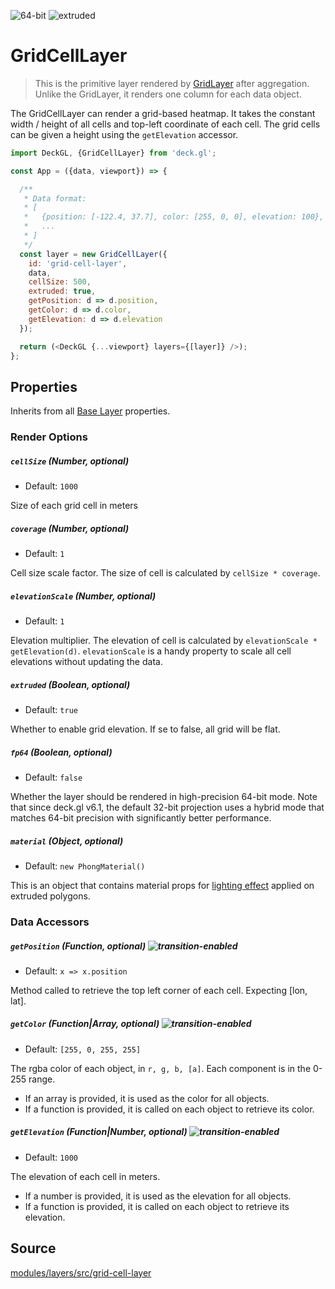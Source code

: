 
<p class="badges">
  <img src="https://img.shields.io/badge/64--bit-support-blue.svg?style=flat-square" alt="64-bit" />
  <img src="https://img.shields.io/badge/extruded-yes-blue.svg?style=flat-square" alt="extruded" />
</p>

# GridCellLayer

> This is the primitive layer rendered by [GridLayer](/docs/layers/grid-layer.md) after aggregation. Unlike the GridLayer, it renders one column for each data object.

The GridCellLayer can render a grid-based heatmap.
It takes the constant width / height of all cells and top-left coordinate of
each cell. The grid cells can be given a height using the `getElevation` accessor.

```js
import DeckGL, {GridCellLayer} from 'deck.gl';

const App = ({data, viewport}) => {

  /**
   * Data format:
   * [
   *   {position: [-122.4, 37.7], color: [255, 0, 0], elevation: 100},
   *   ...
   * ]
   */
  const layer = new GridCellLayer({
    id: 'grid-cell-layer',
    data,
    cellSize: 500,
    extruded: true,
    getPosition: d => d.position,
    getColor: d => d.color,
    getElevation: d => d.elevation
  });

  return (<DeckGL {...viewport} layers={[layer]} />);
};
```

## Properties

Inherits from all [Base Layer](/docs/api-reference/layer.md) properties.

### Render Options

##### `cellSize` (Number, optional)

* Default: `1000`

Size of each grid cell in meters

##### `coverage` (Number, optional)

* Default: `1`

Cell size scale factor. The size of cell is calculated by
`cellSize * coverage`.

##### `elevationScale` (Number, optional)

* Default: `1`

Elevation multiplier. The elevation of cell is calculated by
`elevationScale * getElevation(d)`. `elevationScale` is a handy property
to scale all cell elevations without updating the data.

##### `extruded` (Boolean, optional)

* Default: `true`

Whether to enable grid elevation. If se to false, all grid will be flat.

##### `fp64` (Boolean, optional)

* Default: `false`

Whether the layer should be rendered in high-precision 64-bit mode. Note that since deck.gl v6.1, the default 32-bit projection uses a hybrid mode that matches 64-bit precision with significantly better performance.

##### `material` (Object, optional)

* Default: `new PhongMaterial()`

This is an object that contains material props for [lighting effect](/docs/effects/lighting-effect.md) applied on extruded polygons.

### Data Accessors

##### `getPosition` (Function, optional) ![transition-enabled](https://img.shields.io/badge/transition-enabled-green.svg?style=flat-square")

* Default: `x => x.position`

Method called to retrieve the top left corner of each cell.
Expecting [lon, lat].

##### `getColor` (Function|Array, optional) ![transition-enabled](https://img.shields.io/badge/transition-enabled-green.svg?style=flat-square")

* Default: `[255, 0, 255, 255]`

The rgba color of each object, in `r, g, b, [a]`. Each component is in the 0-255 range.

* If an array is provided, it is used as the color for all objects.
* If a function is provided, it is called on each object to retrieve its color.

##### `getElevation` (Function|Number, optional) ![transition-enabled](https://img.shields.io/badge/transition-enabled-green.svg?style=flat-square")

* Default: `1000`

The elevation of each cell in meters.

* If a number is provided, it is used as the elevation for all objects.
* If a function is provided, it is called on each object to retrieve its elevation.


## Source

[modules/layers/src/grid-cell-layer](https://github.com/uber/deck.gl/tree/master/modules/layers/src/grid-cell-layer)

